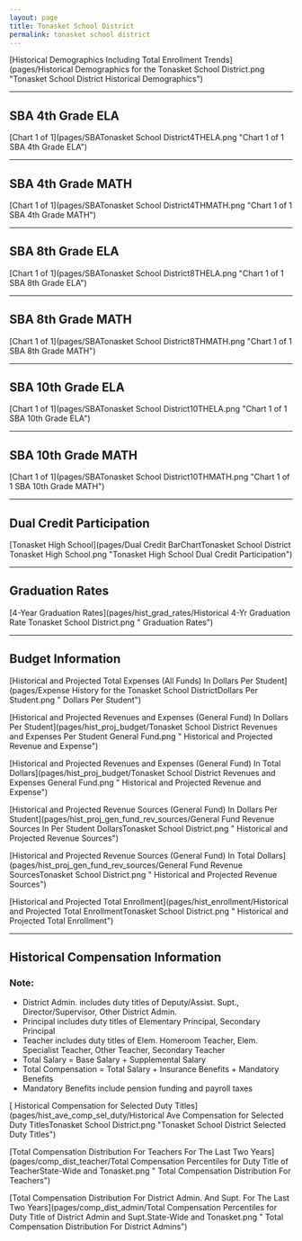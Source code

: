 ```yaml
---
layout: page
title: Tonasket School District
permalink: tonasket school district
---
```



[Historical Demographics Including Total Enrollment Trends](pages/Historical Demographics for the Tonasket School District.png "Tonasket School District Historical Demographics")

___

## SBA 4th Grade ELA

[Chart 1 of 1](pages/SBATonasket School District4THELA.png "Chart 1 of 1 SBA 4th Grade ELA")


___

## SBA 4th Grade MATH

[Chart 1 of 1](pages/SBATonasket School District4THMATH.png "Chart 1 of 1 SBA 4th Grade MATH")


___

## SBA 8th Grade ELA

[Chart 1 of 1](pages/SBATonasket School District8THELA.png "Chart 1 of 1 SBA 8th Grade ELA")


___

## SBA 8th Grade MATH

[Chart 1 of 1](pages/SBATonasket School District8THMATH.png "Chart 1 of 1 SBA 8th Grade MATH")


___

## SBA 10th Grade ELA

[Chart 1 of 1](pages/SBATonasket School District10THELA.png "Chart 1 of 1 SBA 10th Grade ELA")


___

## SBA 10th Grade MATH

[Chart 1 of 1](pages/SBATonasket School District10THMATH.png "Chart 1 of 1 SBA 10th Grade MATH")


___

## Dual Credit Participation

[Tonasket High School](pages/Dual Credit BarChartTonasket School District Tonasket High School.png "Tonasket High School Dual Credit Participation")


___

## Graduation Rates

[4-Year Graduation Rates](pages/hist_grad_rates/Historical 4-Yr Graduation Rate Tonasket School District.png " Graduation Rates")


___

## Budget Information

[Historical and Projected Total Expenses (All Funds) In Dollars Per Student](pages/Expense History for the Tonasket School DistrictDollars Per Student.png " Dollars Per Student")

[Historical and Projected Revenues and Expenses (General Fund) In Dollars Per Student](pages/hist_proj_budget/Tonasket School District Revenues and Expenses Per Student General Fund.png " Historical and Projected Revenue and Expense")

[Historical and Projected Revenues and Expenses (General Fund) In Total Dollars](pages/hist_proj_budget/Tonasket School District Revenues and Expenses General Fund.png " Historical and Projected Revenue and Expense")

[Historical and Projected Revenue Sources (General Fund) In Dollars Per Student](pages/hist_proj_gen_fund_rev_sources/General Fund Revenue Sources In Per Student DollarsTonasket School District.png " Historical and Projected Revenue Sources")

[Historical and Projected Revenue Sources (General Fund) In Total Dollars](pages/hist_proj_gen_fund_rev_sources/General Fund Revenue SourcesTonasket School District.png " Historical and Projected Revenue Sources")

[Historical and Projected Total Enrollment](pages/hist_enrollment/Historical and Projected Total EnrollmentTonasket School District.png " Historical and Projected Total Enrollment")


___

## Historical Compensation Information
### Note:
- District Admin. includes duty titles of Deputy/Assist. Supt., Director/Supervisor, Other District Admin.
- Principal includes duty titles of Elementary Principal, Secondary Principal
- Teacher includes duty titles of Elem. Homeroom Teacher, Elem. Specialist Teacher, Other Teacher, Secondary Teacher
- Total Salary = Base Salary + Supplemental Salary
- Total Compensation = Total Salary + Insurance Benefits + Mandatory Benefits
- Mandatory Benefits include pension funding and payroll taxes

[ Historical Compensation for Selected Duty Titles](pages/hist_ave_comp_sel_duty/Historical Ave Compensation for Selected Duty TitlesTonasket School District.png "Tonasket School District Selected Duty Titles")

[Total Compensation Distribution For Teachers For The Last Two Years](pages/comp_dist_teacher/Total Compensation Percentiles for Duty Title of TeacherState-Wide and Tonasket.png " Total Compensation Distribution For Teachers")

[Total Compensation Distribution For District Admin. And Supt. For The Last Two Years](pages/comp_dist_admin/Total Compensation Percentiles for Duty Title of District Admin and Supt.State-Wide and Tonasket.png " Total Compensation Distribution For District Admins")

